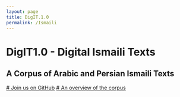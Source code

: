 ```yaml
---
layout: page
title: DigIT.1.0
permalink: /Ismaili
---
```



# DigIT1.0 - Digital Ismaili Texts
## A Corpus of Arabic and Persian Ismaili Texts

[# Join us on GitHub](https://github.com/AlamutLibrary)
[# An overview of the corpus](https://aslishah.github.io/papers/DigitalIsmailiTexts.html/)
